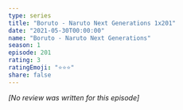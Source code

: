 ```yaml
---
type: series
title: "Boruto - Naruto Next Generations 1x201"
date: "2021-05-30T00:00:00"
name: "Boruto - Naruto Next Generations"
season: 1
episode: 201
rating: 3
ratingEmoji: "⭐️⭐️⭐️"
share: false
---
```


_[No review was written for this episode]_
